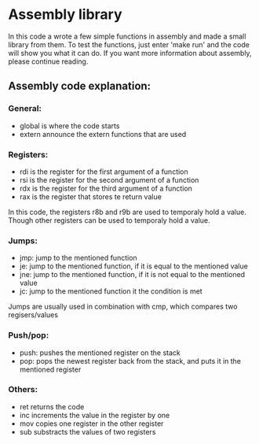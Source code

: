 # Assembly library
In this code a wrote a few simple functions in assembly and made a small library from them.
To test the functions, just enter 'make run' and the code will show you what it can do.
If you want more information about assembly, please continue reading.

## Assembly code explanation:
### General:
 - global is where the code starts
 - extern announce the extern functions that are used

### Registers:
 - rdi is the register for the first argument of a function
 - rsi is the register for the second argument of a function
 - rdx is the register for the third argument of a function
 - rax is the register that stores te return value

In this code, the registers r8b and r9b are used to temporaly hold a value. Though other registers can be used to temporaly hold a value.

### Jumps:
 - jmp: jump to the mentioned function
 - je: jump to the mentioned function, if it is equal to the mentioned value
 - jne: jump to the mentioned function, if it is not equal to the mentioned value
 - jc: jump to the mentioned function it the condition is met

Jumps are usually used in combination with cmp, which compares two regisers/values

### Push/pop:
 - push: pushes the mentioned register on the stack
 - pop: pops the newest register back from the stack, and puts it in the mentioned register

### Others:
 - ret returns the code
 - inc increments the value in the register by one
 - mov copies one register in the other register
 - sub substracts the values of two registers